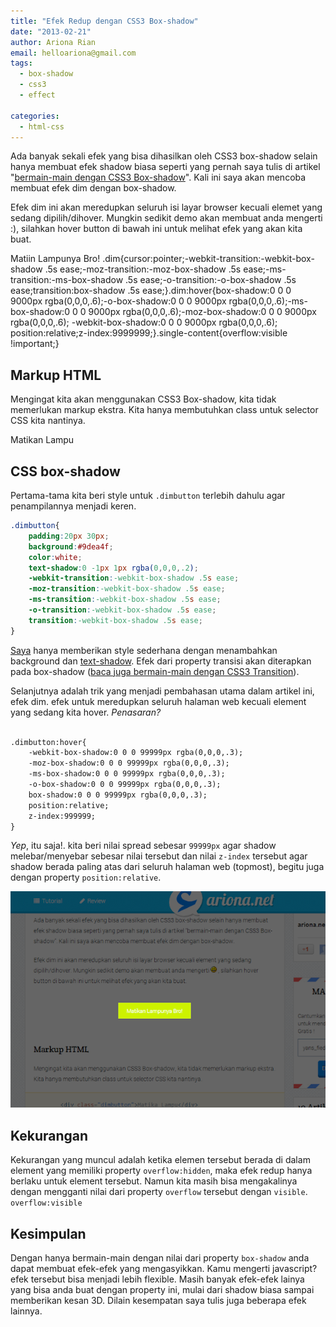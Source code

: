```yaml
---
title: "Efek Redup dengan CSS3 Box-shadow"
date: "2013-02-21"
author: Ariona Rian
email: helloariona@gmail.com
tags: 
  - box-shadow
  - css3
  - effect

categories: 
  - html-css
---
```


Ada banyak sekali efek yang bisa dihasilkan oleh CSS3 box-shadow selain hanya membuat efek shadow biasa seperti yang pernah saya tulis di artikel "[bermain-main dengan CSS3 Box-shadow](/bermain-main-dengan-css3-box-shadow/ "Bermain-main dengan CSS3 : Box-shadow")". Kali ini saya akan mencoba membuat efek dim dengan box-shadow.

Efek dim ini akan meredupkan seluruh isi layar browser kecuali elemet yang sedang dipilih/dihover. Mungkin sedikit demo akan membuat anda mengerti :), silahkan hover button di bawah ini untuk melihat efek yang akan kita buat.

Matiin Lampunya Bro! .dim{cursor:pointer;-webkit-transition:-webkit-box-shadow .5s ease;-moz-transition:-moz-box-shadow .5s ease;-ms-transition:-ms-box-shadow .5s ease;-o-transition:-o-box-shadow .5s ease;transition:box-shadow .5s ease;}.dim:hover{box-shadow:0 0 0 9000px rgba(0,0,0,.6);-o-box-shadow:0 0 0 9000px rgba(0,0,0,.6);-ms-box-shadow:0 0 0 9000px rgba(0,0,0,.6);-moz-box-shadow:0 0 0 9000px rgba(0,0,0,.6); -webkit-box-shadow:0 0 0 9000px rgba(0,0,0,.6); position:relative;z-index:9999999;}.single-content{overflow:visible !important;}

## Markup HTML

Mengingat kita akan menggunakan CSS3 Box-shadow, kita tidak memerlukan markup ekstra. Kita hanya membutuhkan class untuk selector CSS kita nantinya.

    

Matikan Lampu

## CSS box-shadow

Pertama-tama kita beri style untuk `.dimbutton` terlebih dahulu agar penampilannya menjadi keren.

```css
.dimbutton{
    padding:20px 30px;
    background:#9dea4f;
    color:white;
    text-shadow:0 -1px 1px rgba(0,0,0,.2);
    -webkit-transition:-webkit-box-shadow .5s ease;
    -moz-transition:-webkit-box-shadow .5s ease;
    -ms-transition:-webkit-box-shadow .5s ease;
    -o-transition:-webkit-box-shadow .5s ease;
    transition:-webkit-box-shadow .5s ease;
}   
```

[Saya](http://www.ariona.net "ariona.net tutorial web & desain") hanya memberikan style sederhana dengan menambahkan background dan [text-shadow](/bermain-main-dengan-css3-text-shadow/ "Bermain-main dengan CSS3 : Text-shadow"). Efek dari property transisi akan diterapkan pada box-shadow ([baca juga bermain-main dengan CSS3 Transition](/bermain-main-dengan-css3-transition/ "Bermain-main dengan CSS3 : Transition")).

Selanjutnya adalah trik yang menjadi pembahasan utama dalam artikel ini, efek dim. efek untuk meredupkan seluruh halaman web kecuali element yang sedang kita hover. _Penasaran?_

```html

.dimbutton:hover{
    -webkit-box-shadow:0 0 0 99999px rgba(0,0,0,.3);
    -moz-box-shadow:0 0 0 99999px rgba(0,0,0,.3);
    -ms-box-shadow:0 0 0 99999px rgba(0,0,0,.3);
    -o-box-shadow:0 0 0 99999px rgba(0,0,0,.3);
    box-shadow:0 0 0 99999px rgba(0,0,0,.3);
    position:relative;
    z-index:999999;
}
```

_Yep_, itu saja!. kita beri nilai spread sebesar `99999px` agar shadow melebar/menyebar sebesar nilai tersebut dan nilai `z-index` tersebut agar shadow berada paling atas dari seluruh halaman web (topmost), begitu juga dengan property `position:relative`.

![Dim](./images/dim.png)

## Kekurangan

Kekurangan yang muncul adalah ketika elemen tersebut berada di dalam element yang memiliki property `overflow:hidden`, maka efek redup hanya berlaku untuk element tersebut. Namun kita masih bisa mengakalinya dengan mengganti nilai dari property `overflow` tersebut dengan `visible`. `overflow:visible`

## Kesimpulan

Dengan hanya bermain-main dengan nilai dari property `box-shadow` anda dapat membuat efek-efek yang mengasyikkan. Kamu mengerti javascript? efek tersebut bisa menjadi lebih flexible. Masih banyak efek-efek lainya yang bisa anda buat dengan property ini, mulai dari shadow biasa sampai memberikan kesan 3D. Dilain kesempatan saya tulis juga beberapa efek lainnya.
